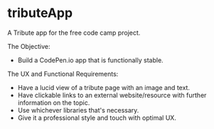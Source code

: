 # tributeApp

A Tribute app for the free code camp project.

The Objective: 
 - Build a CodePen.io app that is functionally stable.
 
The UX and Functional Requirements:
 - Have a lucid view of a tribute page with an image and text.
 - Have clickable links to an external website/resource with further information on the topic.
 - Use whichever libraries that's necessary. 
 - Give it a professional style and touch with optimal UX.
